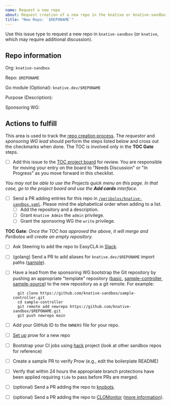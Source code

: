 ```yaml
---
name: Request a new repo
about: Request creation of a new repo in the knative or knative-sandbox orgs
title: "New Repo: `$REPONAME`"
---
```


Use this issue type to request a new repo in `knative-sandbox` (or
`knative`, which may require additional discussion).

<!-- Update the information below with your request -->

## Repo information

Org: `knative-sandbox`

Repo: `$REPONAME`

Go module (Optional): `knative.dev/$REPONAME`

Purpose (Description):

Sponsoring WG:

## Actions to fulfill

This area is used to track the [repo creation process](https://github.com/knative/community/blob/main/mechanics/CREATING-A-SANDBOX-REPO.md).
The _requestor_ and _sponsoring WG lead_ should perform the steps listed below and cross out the checkmarks when done.
The TOC is involved only in the **TOC Gate** steps.

- [ ] Add this issue to the [TOC project board](https://github.com/orgs/knative/projects/43) for review. You are responsible for moving your entry on the board to "Needs Discussion" or "In Progress" as you move forward in this checklist.

_You may not be able to use the Projects quick menu on this page. In that case, go to the project board and use the **Add cards** interface._

- [ ] Send a PR adding entries for this repo in [`/peribolos/knative-sandbox.yaml`](https://github.com/knative/community/blob/main/peribolos/knative-sandbox.yaml). Please mind the alphabetical order when adding to a list.
  - [ ] Add the repository and a description.
  - [ ] Grant `Knative Admin` the `admin` privilege.
  - [ ] Grant the sponsoring WG the `write` privilege.

**TOC Gate**: _Once the TOC has approved the above, it will merge and Peribolos will create an empty repository._

- [ ] Ask Steering to add the repo to EasyCLA in [Slack](https://cloud-native.slack.com/archives/C04LQCW0C03/p1676466607624469).

- [ ] (golang) Send a PR to add aliases for `knative.dev/$REPONAME` import paths ([sample](https://github.com/knative/docs/pull/4160)).

- [ ] Have a lead from the sponsoring WG bootstrap the Git repository by pushing an
  appropriate "template" repository ([basic](https://github.com/knative-sandbox/wg-repository),
  [sample-controller](https://github.com/knative-sandbox/sample-controller),
  [sample-source](https://github.com/knative-sandbox/sample-source)) to the new repository as
  a git remote.  For example:

  ```shell
    git clone https://github.com/knative-sandbox/sample-controller.git
    cd sample-controller
    git remote add newrepo https://github.com/knative-sandbox/$REPONAME.git
    git push newrepo main
  ```

- [ ] Add your GitHub ID to the `OWNERS` file for your repo.

- [ ] [Set up](https://github.com/knative/test-infra/blob/main/guides/prow_knative_setup.md#setting-up-prow-for-a-new-repo-reviewers-assignment-and-auto-merge) prow for a new repo

- [ ] Bootstrap your CI jobs using [hack](https://github.com/knative/hack) project (look at other sandbox repos for reference)

- [ ] Create a sample PR to verify Prow (e.g., edit the boilerplate README)

- [ ] Verify that within 24 hours the appropriate branch protections have been applied
   requiring `tide` to pass before PRs are merged.

- [ ] (optional) Send a PR adding the repo to [knobots](https://github.com/knative-sandbox/knobots).

- [ ] (optional) Send a PR adding the repo to [CLOMonitor](https://clomonitor.io/projects/cncf/knative) ([more information](/REPOSITORY-GUIDELINES.md#clomonitor-and-clotributor)).
